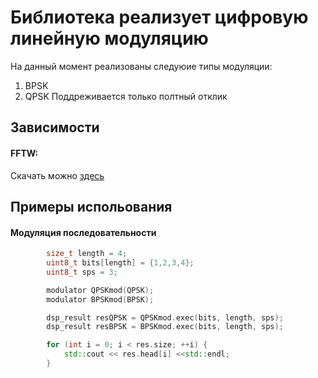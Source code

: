 # Библиотека реализует цифровую линейную модуляцию
На данный момент реализованы следуюие типы модуляции:
1) BPSK
2) QPSK
Поддреживается только полтный отклик
## Зависимости
#### FFTW:
Скачать можно [здесь](https://fftw.org/download.html)
## Примеры испольования 
#### Модуляция последовательности
```c++
        size_t length = 4;
        uint8_t bits[length] = {1,2,3,4};
        uint8_t sps = 3;

        modulator QPSKmod(QPSK);
        modulator BPSKmod(BPSK);

        dsp_result resQPSK = QPSKmod.exec(bits, length, sps);
        dsp_result resBPSK = BPSKmod.exec(bits, length, sps);

        for (int i = 0; i < res.size; ++i) {
            std::cout << res.head[i] <<std::endl;
        }
```